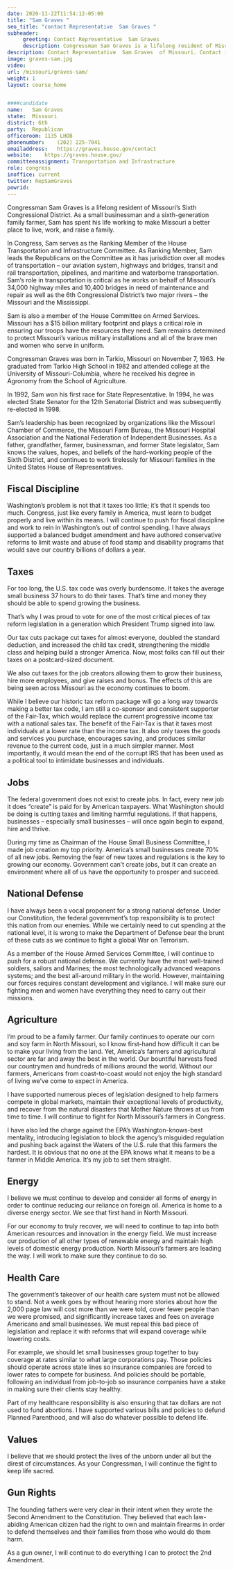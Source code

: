 ```yaml
---
date: 2020-11-22T11:54:12-05:00
title: "Sam Graves "
seo_title: "contact Representative  Sam Graves "
subheader:
     greeting: Contact Representative  Sam Graves  
     description: Congressman Sam Graves is a lifelong resident of Missouri’s Sixth Congressional District. 
description: Contact Representative  Sam Graves  of Missouri. Contact information for Sam Graves  includes email address, phone number, and mailing address.
image: graves-sam.jpg
video: 
url: /missouri/graves-sam/
weight: 1
layout: course_home


####candidate
name:	Sam Graves 
state:	Missouri
district: 6th
party:	Republican
officeroom:	1135 LHOB
phonenumber:	(202) 225-7041
emailaddress:	https://graves.house.gov/contact
website:	https://graves.house.gov/
committeeassignment: Transportation and Infrastructure
role: congress
inoffice: current
twitter: RepSamGraves
powrid: 
---
```


Congressman Sam Graves is a lifelong resident of Missouri’s Sixth Congressional District. As a small businessman and a sixth-generation family farmer, Sam has spent his life working to make Missouri a better place to live, work, and raise a family.

In Congress, Sam serves as the Ranking Member of the House Transportation and Infrastructure Committee. As Ranking Member, Sam leads the Republicans on the Committee as it has jurisdiction over all modes of transportation – our aviation system, highways and bridges, transit and rail transportation, pipelines, and maritime and waterborne transportation. Sam’s role in transportation is critical as he works on behalf of Missouri’s 34,000 highway miles and 10,400 bridges in need of maintenance and repair as well as the 6th Congressional District’s two major rivers – the Missouri and the Mississippi.

Sam is also a member of the House Committee on Armed Services. Missouri has a $15 billion military footprint and plays a critical role in ensuring our troops have the resources they need. Sam remains determined to protect Missouri’s various military installations and all of the brave men and women who serve in uniform.

Congressman Graves was born in Tarkio, Missouri on November 7, 1963. He graduated from Tarkio High School in 1982 and attended college at the University of Missouri-Columbia, where he received his degree in Agronomy from the School of Agriculture.

In 1992, Sam won his first race for State Representative. In 1994, he was elected State Senator for the 12th Senatorial District and was subsequently re-elected in 1998.

Sam’s leadership has been recognized by organizations like the Missouri Chamber of Commerce, the Missouri Farm Bureau, the Missouri Hospital Association and the National Federation of Independent Businesses. As a father, grandfather, farmer, businessman, and former State legislator, Sam knows the values, hopes, and beliefs of the hard-working people of the Sixth District, and continues to work tirelessly for Missouri families in the United States House of Representatives.

## Fiscal Discipline
Washington’s problem is not that it taxes too little; it’s that it spends too much. Congress, just like every family in America, must learn to budget properly and live within its means. I will continue to push for fiscal discipline and work to rein in Washington’s out of control spending. I have always supported a balanced budget amendment and have authored conservative reforms to limit waste and abuse of food stamp and disability programs that would save our country billions of dollars a year.

## Taxes
For too long, the U.S. tax code was overly burdensome. It takes the average small business 37 hours to do their taxes. That’s time and money they should be able to spend growing the business.

That’s why I was proud to vote for one of the most critical pieces of tax reform legislation in a generation which President Trump signed into law.

Our tax cuts package cut taxes for almost everyone, doubled the standard deduction, and increased the child tax credit, strengthening the middle class and helping build a stronger America. Now, most folks can fill out their taxes on a postcard-sized document.

We also cut taxes for the job creators allowing them to grow their business, hire more employees, and give raises and bonus. The effects of this are being seen across Missouri as the economy continues to boom.

While I believe our historic tax reform package will go a long way towards making a better tax code, I am still a co-sponsor and consistent supporter of the Fair-Tax, which would replace the current progressive income tax with a national sales tax. The benefit of the Fair-Tax is that it taxes most individuals at a lower rate than the income tax. It also only taxes the goods and services you purchase, encourages saving, and produces similar revenue to the current code, just in a much simpler manner. Most importantly, it would mean the end of the corrupt IRS that has been used as a political tool to intimidate businesses and individuals.

## Jobs
The federal government does not exist to create jobs. In fact, every new job it does “create” is paid for by American taxpayers. What Washington should be doing is cutting taxes and limiting harmful regulations. If that happens, businesses – especially small businesses – will once again begin to expand, hire and thrive.

During my time as Chairman of the House Small Business Committee, I made job creation my top priority. America’s small businesses create 70% of all new jobs. Removing the fear of new taxes and regulations is the key to growing our economy. Government can’t create jobs, but it can create an environment where all of us have the opportunity to prosper and succeed.

## National Defense
I have always been a vocal proponent for a strong national defense. Under our Constitution, the federal government’s top responsibility is to protect this nation from our enemies. While we certainly need to cut spending at the national level, it is wrong to make the Department of Defense bear the brunt of these cuts as we continue to fight a global War on Terrorism.

As a member of the House Armed Services Committee, I will continue to push for a robust national defense. We currently have the most well-trained soldiers, sailors and Marines; the most technologically advanced weapons systems; and the best all-around military in the world. However, maintaining our forces requires constant development and vigilance. I will make sure our fighting men and women have everything they need to carry out their missions.

## Agriculture
I’m proud to be a family farmer. Our family continues to operate our corn and soy farm in North Missouri, so I know first-hand how difficult it can be to make your living from the land. Yet, America’s farmers and agricultural sector are far and away the best in the world. Our bountiful harvests feed our countrymen and hundreds of millions around the world. Without our farmers, Americans from coast-to-coast would not enjoy the high standard of living we’ve come to expect in America.

I have supported numerous pieces of legislation designed to help farmers compete in global markets, maintain their exceptional levels of productivity, and recover from the natural disasters that Mother Nature throws at us from time to time. I will continue to fight for North Missouri’s farmers in Congress.

I have also led the charge against the EPA’s Washington-knows-best mentality, introducing legislation to block the agency’s misguided regulation and pushing back against the Waters of the U.S. rule that this farmers the hardest. It is obvious that no one at the EPA knows what it means to be a farmer in Middle America. It’s my job to set them straight.

## Energy
I believe we must continue to develop and consider all forms of energy in order to continue reducing our reliance on foreign oil. America is home to a diverse energy sector. We see that first hand in North Missouri.

For our economy to truly recover, we will need to continue to tap into both American resources and innovation in the energy field. We must increase our production of all other types of renewable energy and maintain high levels of domestic energy production. North Missouri’s farmers are leading the way. I will work to make sure they continue to do so.

## Health Care
The government’s takeover of our health care system must not be allowed to stand. Not a week goes by without hearing more stories about how the 2,000 page law will cost more than we were told, cover fewer people than we were promised, and significantly increase taxes and fees on average Americans and small businesses. We must repeal this bad piece of legislation and replace it with reforms that will expand coverage while lowering costs.

For example, we should let small businesses group together to buy coverage at rates similar to what large corporations pay. Those policies should operate across state lines so insurance companies are forced to lower rates to compete for business. And policies should be portable, following an individual from job-to-job so insurance companies have a stake in making sure their clients stay healthy.

Part of my healthcare responsibility is also ensuring that tax dollars are not used to fund abortions. I have supported various bills and policies to defund Planned Parenthood, and will also do whatever possible to defend life.

## Values
I believe that we should protect the lives of the unborn under all but the direst of circumstances. As your Congressman, I will continue the fight to keep life sacred.

## Gun Rights
The founding fathers were very clear in their intent when they wrote the Second Amendment to the Constitution. They believed that each law-abiding American citizen had the right to own and maintain firearms in order to defend themselves and their families from those who would do them harm.

As a gun owner, I will continue to do everything I can to protect the 2nd Amendment.